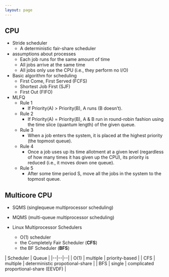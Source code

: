 ```yaml
---
layout: page
---
```



## CPU

* Stride scheduler
    * A deterministic fair-share scheduler
* assumptions about processes
    * Each job runs for the same amount of time
    * All jobs arrive at the same time
    * All jobs only use the CPU (i.e., they perform no I/O)
* Basic algorithm for scheduling
    * First Come, First Served (FCFS)
    * Shortest Job First (SJF)
    * First Out (FIFO)
* MLFQ
    * Rule 1
        * If Priority(A) > Priority(B), A runs (B doesn’t).
    * Rule 2
        * If Priority(A) = Priority(B), A & B run in round-robin fashion using the time slice (quantum length) of the given queue.
    * Rule 3
        * When a job enters the system, it is placed at the highest priority (the topmost queue).
    * Rule 4
        * Once a job uses up its time allotment at a given level (regardless of how many times it has given up the CPU), its priority is reduced (i.e., it moves down one queue).
    * Rule 5
        * After some time period S, move all the jobs in the system to the topmost queue.

## Multicore CPU

* SQMS (singlequeue multiprocessor scheduling)
* MQMS (multi-queue multiprocessor scheduling)

* Linux Multiprocessor Schedulers
    * O(1) scheduler
    * the Completely Fair Scheduler (**CFS**)
    * the BF Scheduler (**BFS**)
    
| Scheduler | Queue |
|--|--|--|
| O(1) | multiple | priority-based |
| CFS | multiple | deterministic propotional-share |
| BFS | single | complicated proportional-share (EEVDF) |
